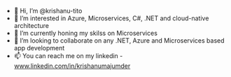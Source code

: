 - 👋 Hi, I’m @krishanu-tito
- 👀 I’m interested in Azure, Microservices, C#, .NET and cloud-native architecture
- 🌱 I’m currently honing my skilss on Microservices
- 💞️ I’m looking to collaborate on any .NET, Azure and Microservices based app development
- 📫 You can reach me on my linkedin - www.linkedin.com/in/krishanumajumder

<!---
krishanu-tito/krishanu-tito is a ✨ special ✨ repository because its `README.md` (this file) appears on your GitHub profile.
You can click the Preview link to take a look at your changes.
--->

